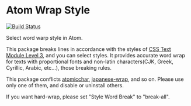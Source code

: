 # Atom Wrap Style
[![Build Status](https://travis-ci.org/raccy/atom-wrap-style.svg?branch=master)](https://travis-ci.org/raccy/atom-wrap-style)

Select word warp style in Atom.

This package breaks lines in accordance with the styles of [CSS Text Module Level 3](http://www.w3.org/TR/css-text-3/), and you can select styles. It provides accurate word wrap for texts with proportional fonts and non-latin characters(CJK, Greek, Cyrillic, Arabic, etc...), those breaking rules.

This package conflicts [atomicchar](https://atom.io/packages/atomicchar),
[japanese-wrap](https://atom.io/packages/japanese-wrap), and so on. Please use only one of them, and disable or uninstall others.

If you want hard-wrap, please set "Style Word Break" to "break-all".
